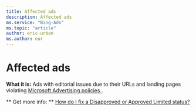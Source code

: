 ```yaml
---
title: Affected ads
description: Affected ads
ms.service: "Bing-Ads"
ms.topic: "article"
author: eric-urban
ms.author: eur
---
```


# Affected ads

**What it is:** Ads with editorial issues due to their URLs and landing pages violating [    Microsoft Advertising policies  ](https://go.microsoft.com/fwlink?LinkId=2128217).

**      Get more info:    **    [How do I fix a Disapproved or Approved Limited status?](../hlp_BA_CONC_EditorialDisapprovalReasons.md)



